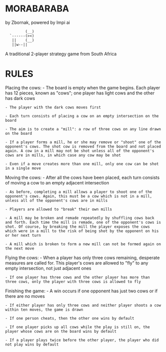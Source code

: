 # MORABARABA

by Zbornak, powered by Impi ai
    
             (__)    
      `------(><)
       ||    (__)
       ||w--||
    
A traditional 2-player strategy game from South Africa

# RULES

Placing the cows:
    - The board is empty when the game begins. Each player has 12 pieces, known as "cows"; one player has light cows and the other has dark cows
    
    - The player with the dark cows moves first
   
    - Each turn consists of placing a cow on an empty intersection on the board
    
    - The aim is to create a "mill": a row of three cows on any line drawn on the board
   
    - If a player forms a mill, he or she may remove or "shoot" one of the opponent's cows. The shot cow is removed from the board and not placed again. A cow in a mill may not be shot unless all of the opponent's cows are in mills, in which case any cow may be shot
    
    - Even if a move creates more than one mill, only one cow can be shot in a single move
    
Moving the cows:
    - After all the cows have been placed, each turn consists of moving a cow to an empty adjacent intersection
    
    - As before, completing a mill allows a player to shoot one of the opponent's cows. Again, this must be a cow which is not in a mill, unless all of the opponent's cows are in mills
    
    - Players are allowed to "break" their own mills
   
    - A mill may be broken and remade repeatedly by shuffling cows back and forth. Each time the mill is remade, one of the opponent's cows is shot. Of course, by breaking the mill the player exposes the cows which were in a mill to the risk of being shot by the opponent on his or her next turn
    
    - A mill which is broken to form a new mill can not be formed again on the next move
    
Flying the cows:
	- When a player has only three cows remaining, desperate measures are called for. This player's cows are allowed to "fly" to any empty intersection, not just adjacent ones
    
    - If one player has three cows and the other player has more than three cows, only the player with three cows is allowed to fly
    
Finishing the game:
    - A win occurs if one opponent has just two cows or if there are no moves
    
    - If either player has only three cows and neither player shoots a cow within ten moves, the game is drawn
    
    - If one person cheats, then the other one wins by default
    
    - If one player picks up all cows while the play is still on, the player whose cows are on the board wins by default
    
    - If a player plays twice before the other player, the player who did not play wins by default
